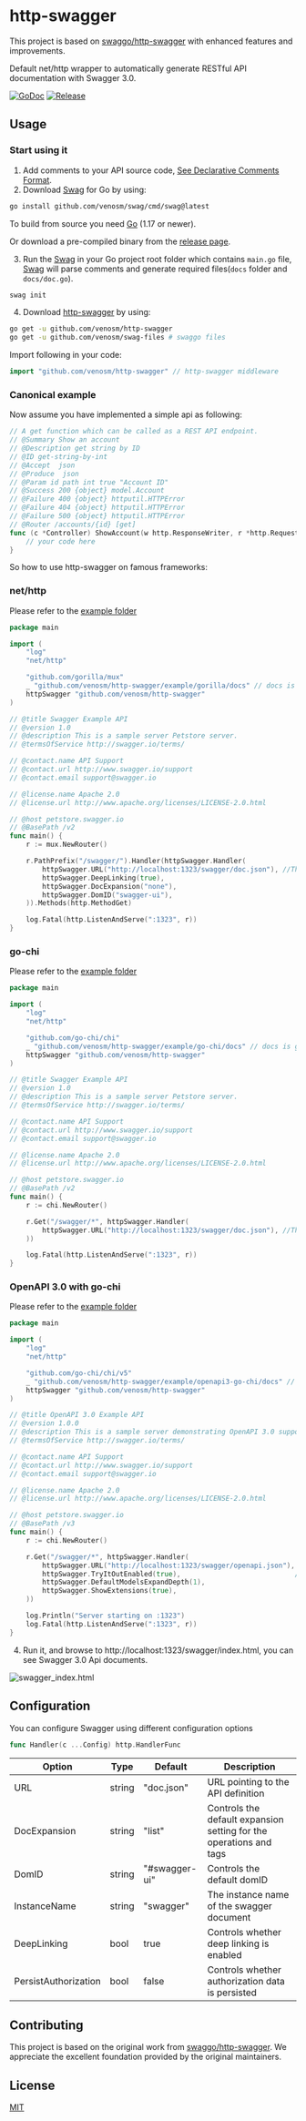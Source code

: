 # http-swagger

This project is based on [swaggo/http-swagger](https://github.com/swaggo/http-swagger) with enhanced features and improvements.

Default net/http wrapper to automatically generate RESTful API documentation with Swagger 3.0.


[![GoDoc](https://godoc.org/github.com/venosm/http-swagger?status.svg)](https://godoc.org/github.com/venosm/http-swagger)
[![Release](https://img.shields.io/github/release/venosm/http-swagger.svg?style=flat-square)](https://github.com/venosm/http-swagger/releases)

## Usage

### Start using it

1. Add comments to your API source code, [See Declarative Comments Format](https://github.com/venosm/swag#declarative-comments-format).
2. Download [Swag](https://github.com/venosm/swag) for Go by using:
```sh
go install github.com/venosm/swag/cmd/swag@latest
```
To build from source you need [Go](https://golang.org/dl/) (1.17 or newer).

Or download a pre-compiled binary from the [release page](https://github.com/venosm/swag/releases).

3. Run the [Swag](https://github.com/venosm/swag) in your Go project root folder which contains `main.go` file, [Swag](https://github.com/venosm/swag) will parse comments and generate required files(`docs` folder and `docs/doc.go`).
```sh
swag init
```
4. Download [http-swagger](https://github.com/venosm/http-swagger) by using:
```sh
go get -u github.com/venosm/http-swagger
go get -u github.com/venosm/swag-files # swaggo files
```

Import following in your code:
```go
import "github.com/venosm/http-swagger" // http-swagger middleware
```

### Canonical example

Now assume you have implemented a simple api as following:
```go
// A get function which can be called as a REST API endpoint.
// @Summary Show an account
// @Description get string by ID
// @ID get-string-by-int
// @Accept  json
// @Produce  json
// @Param id path int true "Account ID"
// @Success 200 {object} model.Account
// @Failure 400 {object} httputil.HTTPError
// @Failure 404 {object} httputil.HTTPError
// @Failure 500 {object} httputil.HTTPError
// @Router /accounts/{id} [get]
func (c *Controller) ShowAccount(w http.ResponseWriter, r *http.Request) {
    // your code here
}
```

So how to use http-swagger on famous frameworks:

### net/http

Please refer to the [example folder](example)

[embedmd]:# (example/gorilla/main.go go)
```go
package main

import (
	"log"
	"net/http"

	"github.com/gorilla/mux"
	_ "github.com/venosm/http-swagger/example/gorilla/docs" // docs is generated by Swag CLI, you have to import it.
	httpSwagger "github.com/venosm/http-swagger"
)

// @title Swagger Example API
// @version 1.0
// @description This is a sample server Petstore server.
// @termsOfService http://swagger.io/terms/

// @contact.name API Support
// @contact.url http://www.swagger.io/support
// @contact.email support@swagger.io

// @license.name Apache 2.0
// @license.url http://www.apache.org/licenses/LICENSE-2.0.html

// @host petstore.swagger.io
// @BasePath /v2
func main() {
	r := mux.NewRouter()

	r.PathPrefix("/swagger/").Handler(httpSwagger.Handler(
		httpSwagger.URL("http://localhost:1323/swagger/doc.json"), //The url pointing to API definition
		httpSwagger.DeepLinking(true),
		httpSwagger.DocExpansion("none"),
		httpSwagger.DomID("swagger-ui"),
	)).Methods(http.MethodGet)

	log.Fatal(http.ListenAndServe(":1323", r))
}
```

### go-chi

Please refer to the [example folder](example)

[embedmd]:# (example/go-chi/main.go go)
```go
package main

import (
	"log"
	"net/http"

	"github.com/go-chi/chi"
	_ "github.com/venosm/http-swagger/example/go-chi/docs" // docs is generated by Swag CLI, you have to import it.
	httpSwagger "github.com/venosm/http-swagger"
)

// @title Swagger Example API
// @version 1.0
// @description This is a sample server Petstore server.
// @termsOfService http://swagger.io/terms/

// @contact.name API Support
// @contact.url http://www.swagger.io/support
// @contact.email support@swagger.io

// @license.name Apache 2.0
// @license.url http://www.apache.org/licenses/LICENSE-2.0.html

// @host petstore.swagger.io
// @BasePath /v2
func main() {
	r := chi.NewRouter()

	r.Get("/swagger/*", httpSwagger.Handler(
		httpSwagger.URL("http://localhost:1323/swagger/doc.json"), //The url pointing to API definition
	))

	log.Fatal(http.ListenAndServe(":1323", r))
}
```

### OpenAPI 3.0 with go-chi

Please refer to the [example folder](example)

[embedmd]:# (example/openapi3-go-chi/main.go go)
```go
package main

import (
	"log"
	"net/http"

	"github.com/go-chi/chi/v5"
	_ "github.com/venosm/http-swagger/example/openapi3-go-chi/docs" // docs is generated by Swag CLI, you have to import it.
	httpSwagger "github.com/venosm/http-swagger"
)

// @title OpenAPI 3.0 Example API
// @version 1.0.0
// @description This is a sample server demonstrating OpenAPI 3.0 support.
// @termsOfService http://swagger.io/terms/

// @contact.name API Support
// @contact.url http://www.swagger.io/support
// @contact.email support@swagger.io

// @license.name Apache 2.0
// @license.url http://www.apache.org/licenses/LICENSE-2.0.html

// @host petstore.swagger.io
// @BasePath /v3
func main() {
	r := chi.NewRouter()

	r.Get("/swagger/*", httpSwagger.Handler(
		httpSwagger.URL("http://localhost:1323/swagger/openapi.json"), // The url pointing to API definition
		httpSwagger.TryItOutEnabled(true),                            // Enable "Try it out" for OpenAPI 3.0
		httpSwagger.DefaultModelsExpandDepth(1),
		httpSwagger.ShowExtensions(true),
	))

	log.Println("Server starting on :1323")
	log.Fatal(http.ListenAndServe(":1323", r))
}
```

4. Run it, and browse to http://localhost:1323/swagger/index.html, you can see Swagger 3.0 Api documents.

![swagger_index.html](https://user-images.githubusercontent.com/8943871/36250587-40834072-1279-11e8-8bb7-02a2e2fdd7a7.png)

## Configuration

You can configure Swagger using different configuration options

```go
func Handler(c ...Config) http.HandlerFunc
```

| Option | Type | Default | Description |
|--------|------|---------|-------------|
| URL | string | "doc.json" | URL pointing to the API definition |
| DocExpansion | string | "list" | Controls the default expansion setting for the operations and tags |
| DomID | string | "#swagger-ui" | Controls the default domID |
| InstanceName | string | "swagger" | The instance name of the swagger document |
| DeepLinking | bool | true | Controls whether deep linking is enabled |
| PersistAuthorization | bool | false | Controls whether authorization data is persisted |

## Contributing

This project is based on the original work from [swaggo/http-swagger](https://github.com/swaggo/http-swagger). We appreciate the excellent foundation provided by the original maintainers.

## License

[MIT](LICENSE)
